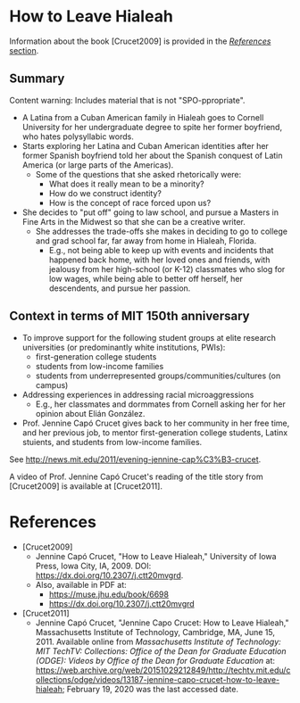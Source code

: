 #	How to Leave Hialeah

Information about the book [Crucet2009] is provided in the [*References* section](https://github.com/eda-ricercatore/scafati-presentazioni/blob/master/education-subcommittee/how-to-leave-hialeah.md#references).

##	Summary

Content warning: Includes material that is not "SPO-ppropriate".

+ A Latina from a Cuban American family in Hialeah goes to Cornell University for her undergraduate degree to spite her former boyfriend, who hates polysyllabic words.
+ Starts exploring her Latina and Cuban American identities after her former Spanish boyfriend told her about the Spanish conquest of Latin America (or large parts of the Americas).
	- Some of the questions that she asked rhetorically were:
		* What does it really mean to be a minority?
		* How do we construct identity?
		* How is the concept of race forced upon us?
+ She decides to "put off" going to law school, and pursue a Masters in Fine Arts in the Midwest so that she can be a creative writer.
	- She addresses the trade-offs she makes in deciding to go to college and grad school far, far away from home in Hialeah, Florida.
		* E.g., not being able to keep up with events and incidents that happened back home, with her loved ones and friends, with jealousy from her high-school (or K-12) classmates who slog for low wages, while being able to better off herself, her descendents, and pursue her passion.










##	Context in terms of MIT 150th anniversary

+ To improve support for the following student groups at elite research universities (or predominantly white institutions, PWIs):
	- first-generation college students
	- students from low-income families
	- students from underrepresented groups/communities/cultures (on campus)
+ Addressing experiences in addressing racial microaggressions
	- E.g., her classmates and dormmates from Cornell asking her for her opinion about Elián González.
+ Prof. Jennine Capó Crucet gives back to her community in her free time, and her previous job, to mentor first-generation college students, Latinx stuients, and students from low-income families.

See http://news.mit.edu/2011/evening-jennine-cap%C3%B3-crucet.

A video of Prof. Jennine Capó Crucet's reading of the title story from [Crucet2009] is available at [Crucet2011].










#	References

+ [Crucet2009]
	- Jennine Capó Crucet, "How to Leave Hialeah," University of Iowa Press, Iowa City, IA, 2009. DOI: https://dx.doi.org/10.2307/j.ctt20mvgrd.
	- Also, available in PDF at:
		* https://muse.jhu.edu/book/6698
		* https://dx.doi.org/10.2307/j.ctt20mvgrd
+ [Crucet2011]
	- Jennine Capó Crucet, "Jennine Capo Crucet: How to Leave Hialeah," Massachusetts Institute of Technology, Cambridge, MA, June 15, 2011.
		Available online from *Massachusetts Institute of Technology: MIT TechTV: Collections: Office of the Dean for Graduate Education (ODGE): Videos by Office of the Dean for Graduate Education* at: https://web.archive.org/web/20151029212849/http://techtv.mit.edu/collections/odge/videos/13187-jennine-capo-crucet-how-to-leave-hialeah;
			February 19, 2020 was the last accessed date.


